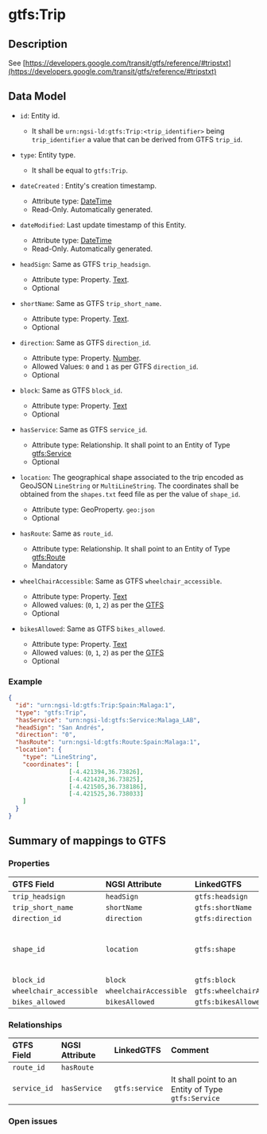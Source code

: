 # gtfs:Trip

## Description

See [https://developers.google.com/transit/gtfs/reference/#tripstxt](https://developers.google.com/transit/gtfs/reference/#tripstxt)

## Data Model

+ `id`: Entity id. 
    + It shall be `urn:ngsi-ld:gtfs:Trip:<trip_identifier>` being `trip_identifier` a value that can be derived from GTFS `trip_id`. 

+ `type`: Entity type. 
    + It shall be equal to `gtfs:Trip`.
    
+ `dateCreated` : Entity's creation timestamp.
  + Attribute type: [DateTime](https://schema.org/DateTime)
  + Read-Only. Automatically generated. 
 
+ `dateModified`: Last update timestamp of this Entity.
  + Attribute type: [DateTime](https://schema.org/DateTime)
  + Read-Only. Automatically generated.
  
+ `headSign`: Same as GTFS `trip_headsign`.
  + Attribute type: Property. [Text](https://schema.org/Text).
  + Optional 
  
+ `shortName`: Same as GTFS `trip_short_name`.
  + Attribute type: Property. [Text](https://schema.org/Text).
  + Optional
    
+ `direction`: Same as GTFS `direction_id`.
  + Attribute type: Property. [Number](https://schema.org/Number).
  + Allowed Values: `0` and `1` as per GTFS `direction_id`. 
  + Optional
    
+ `block`: Same as GTFS `block_id`.
  + Attribute type: Property. [Text](https://schema.org/Text)
  + Optional
  
+ `hasService`: Same as GTFS `service_id`.
  + Attribute type: Relationship. It shall point to an Entity of Type [gtfs:Service](../../doc/Service/spec.md) 
  + Optional
  
+ `location`: The geographical shape associated to the trip encoded as GeoJSON `LineString` or `MultiLineString`.
The coordinates shall be obtained from the `shapes.txt` feed file as per the value of `shape_id`. 
  + Attribute type: GeoProperty. `geo:json`
  + Optional
     
+ `hasRoute`: Same as `route_id`.
  + Attribute type: Relationship. It shall point to an Entity of Type [gtfs:Route](../../doc/Route/spec.md)
  + Mandatory

+ `wheelChairAccessible`: Same as GTFS `wheelchair_accessible`. 
  + Attribute type: Property. [Text](https://schema.org/Text)
  + Allowed values: (`0`, `1`, `2`) as per the [GTFS](https://developers.google.com/transit/gtfs/reference/#tripstxt)
  + Optional

+ `bikesAllowed`: Same as GTFS `bikes_allowed`. 
  + Attribute type: Property. [Text](https://schema.org/Text)
  + Allowed values: (`0`, `1`, `2`) as per the [GTFS](https://developers.google.com/transit/gtfs/reference/#tripstxt)
  + Optional


### Example

```json
{
  "id": "urn:ngsi-ld:gtfs:Trip:Spain:Malaga:1",
  "type": "gtfs:Trip",
  "hasService": "urn:ngsi-ld:gtfs:Service:Malaga_LAB",
  "headSign": "San Andrés",
  "direction": "0",
  "hasRoute": "urn:ngsi-ld:gtfs:Route:Spain:Malaga:1",
  "location": {
    "type": "LineString",
    "coordinates": [
                 [-4.421394,36.73826],
                 [-4.421428,36.73825],
                 [-4.421505,36.738186],
                 [-4.421525,36.738033]
    ]
  }
}
```


## Summary of mappings to GTFS

### Properties

| GTFS Field                | NGSI Attribute          | LinkedGTFS                  | Comment                                                    |
|:--------------------------|:------------------------|:--------------------------- |:-----------------------------------------------------------|
| `trip_headsign`           | `headSign`              | `gtfs:headsign`             |                                                            |
| `trip_short_name`         | `shortName`             | `gtfs:shortName`            |                                                            |
| `direction_id`            | `direction`             | `gtfs:direction`            |                                                            |
| `shape_id`                | `location`              | `gtfs:shape`                | Coordinates shall be taken from `shapes.txt` feed file.    |
| `block_id`                | `block`                 | `gtfs:block`                |                                                            |
| `wheelchair_accessible`   | `wheelchairAccessible`  | `gtfs:wheelchairAccessible` |                                                            |
| `bikes_allowed`           | `bikesAllowed`          | `gtfs:bikesAllowed`         |                                                            |


### Relationships

| GTFS Field              | NGSI Attribute        | LinkedGTFS           | Comment                                                |
|:----------------------- |:----------------------|:-------------------- |:-------------------------------------------------------|
| `route_id`              | `hasRoute`            |                      |                                                        |
| `service_id`            | `hasService`          | `gtfs:service`       | It shall point to an Entity of Type `gtfs:Service`     |

### Open issues

